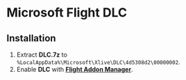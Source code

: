 # Microsoft Flight DLC

## Installation

1. Extract **DLC.7z** to `%LocalAppData%\Microsoft\Xlive\DLC\4d5308d2\00000002`.
2. Enable **DLC** with [**Flight Addon Manager**](https://GitHub.com/MicrosoftFlight/Toolkit).
